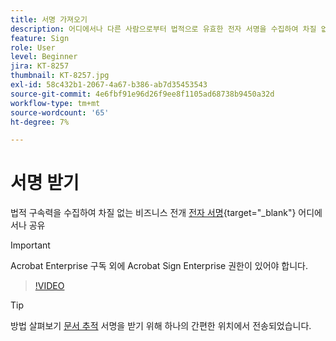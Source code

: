 ```yaml
---
title: 서명 가져오기
description: 어디에서나 다른 사람으로부터 법적으로 유효한 전자 서명을 수집하여 차질 없는 비즈니스 전개
feature: Sign
role: User
level: Beginner
jira: KT-8257
thumbnail: KT-8257.jpg
exl-id: 58c432b1-2067-4a67-b386-ab7d35453543
source-git-commit: 4e6fbf91e96d26f9ee8f1105ad68738b9450a32d
workflow-type: tm+mt
source-wordcount: '65'
ht-degree: 7%

---
```


# 서명 받기

법적 구속력을 수집하여 차질 없는 비즈니스 전개 [전자 서명](https://www.adobe.com/acrobat/online/request-signature.html){target="_blank"} 어디에서나 공유

>[!IMPORTANT]
>
>Acrobat Enterprise 구독 외에 Acrobat Sign Enterprise 권한이 있어야 합니다.

>[!VIDEO](https://video.tv.adobe.com/v/338359?quality=12&learn=on&hidetitle=true)

>[!TIP]
>
>방법 살펴보기 [문서 추적](track.md) 서명을 받기 위해 하나의 간편한 위치에서 전송되었습니다.
